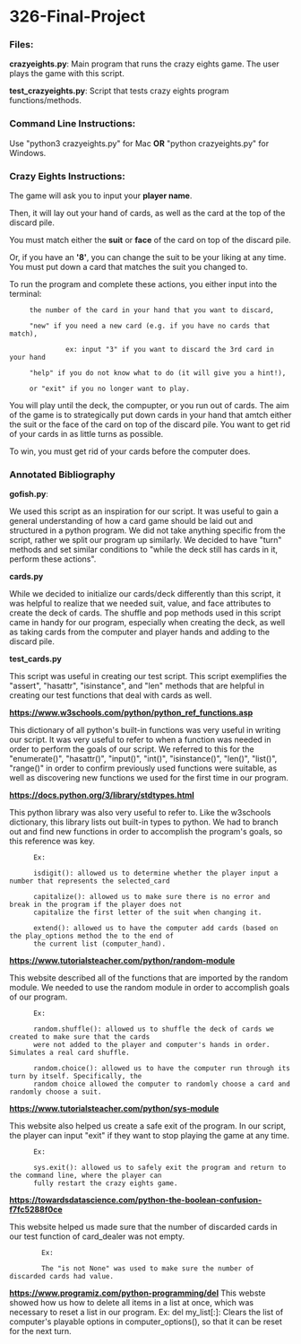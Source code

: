 # 326-Final-Project

### **Files**:

**crazyeights.py**: Main program that runs the crazy eights game. The user plays the game with this script.
          
**test_crazyeights.py**: Script that tests crazy eights program functions/methods.
      
### **Command Line Instructions:**
Use "python3 crazyeights.py" for Mac
             **OR**
"python crazyeights.py" for Windows.

### **Crazy Eights Instructions:**
The game will ask you to input your **player name**.

Then, it will lay out your hand of cards, as well as the card at the top of the discard pile.

You must match either the **suit** or **face** of the card on top of the discard pile.

Or, if you have an **'8'**, you can change the suit to be your liking at any time. 
You must put down a card that matches the suit you changed to.

To run the program and complete these actions, you either input into the terminal:

         the number of the card in your hand that you want to discard,
         
         "new" if you need a new card (e.g. if you have no cards that match),
         
                  ex: input "3" if you want to discard the 3rd card in your hand
                  
         "help" if you do not know what to do (it will give you a hint!),
         
         or "exit" if you no longer want to play.
         
You will play until the deck, the compupter, or you run out of cards. The aim of the game is to 
strategically put down cards in your hand that amtch either the suit or the face of the card on 
top of the discard pile. You want to get rid of your cards in as little turns as possible.

To win, you must get rid of your cards before the computer does.

### **Annotated Bibliography**

**gofish.py**:

We used this script as an inspiration for our script. It was useful to gain a general understanding 
of how a card game should be laid out and structured in a python program. We did not take anything 
specific from the script, rather we split our program up similarly. We decided to have "turn" methods 
and set similar conditions to "while the deck still has cards in it, perform these actions".

**cards.py**

While we decided to initialize our cards/deck differently than this script, it was helpful to realize 
that we needed suit, value, and face attributes to create the deck of cards. The shuffle and pop methods 
used in this script came in handy for our program, especially when creating the deck, as well as taking 
cards from the computer and player hands and adding to the discard pile.

**test_cards.py**

This script was useful in creating our test script. This script exemplifies the "assert", "hasattr", 
"isinstance", and "len" methods that are helpful in creating our test functions that deal with cards 
as well.

**https://www.w3schools.com/python/python_ref_functions.asp**

This dictionary of all python's built-in functions was very useful in writing our script. It was very 
useful to refer to when a function was needed in order to perform the goals of our script. We referred 
to this for the "enumerate()", "hasattr()", "input()", "int()", "isinstance()", "len()", "list()", 
"range()" in order to confirm previously used functions were suitable, as well as discovering new functions 
we used for the first time in our program.

**https://docs.python.org/3/library/stdtypes.html**

This python library was also very useful to refer to. Like the w3schools dictionary, this library lists out 
built-in types to python. We had to branch out and find new functions in order to accomplish the program's 
goals, so this reference was key. 

          Ex:

          isdigit(): allowed us to determine whether the player input a number that represents the selected_card
          
          capitalize(): allowed us to make sure there is no error and break in the program if the player does not 
          capitalize the first letter of the suit when changing it. 
          
          extend(): allowed us to have the computer add cards (based on the play_options method the to the end of 
          the current list (computer_hand).
          
**https://www.tutorialsteacher.com/python/random-module**

This website described all of the functions that are imported by the random module. We needed to use the random 
module in order to accomplish goals of our program.

          Ex:

          random.shuffle(): allowed us to shuffle the deck of cards we created to make sure that the cards 
          were not added to the player and computer's hands in order. Simulates a real card shuffle.
          
          random.choice(): allowed us to have the computer run through its turn by itself. Specifically, the 
          random choice allowed the computer to randomly choose a card and randomly choose a suit.

**https://www.tutorialsteacher.com/python/sys-module**

This website also helped us create a safe exit of the program. In our script, the player can input "exit" if 
they want to stop playing the game at any time.

          Ex:
          
          sys.exit(): allowed us to safely exit the program and return to the command line, where the player can 
          fully restart the crazy eights game.

**https://towardsdatascience.com/python-the-boolean-confusion-f7fc5288f0ce**

This website helped us made sure that the number of discarded cards in our test function of card_dealer was not 
empty. 

            Ex:

            The "is not None" was used to make sure the number of discarded cards had value.

**https://www.programiz.com/python-programming/del**
This webste showed how us how to delete all items in a list at once, which was necessary to reset a list in our program.
            Ex:
            del my_list[:]:
                Clears the list of computer's playable options in computer_options(), so 
                that it can be reset for the next turn.
